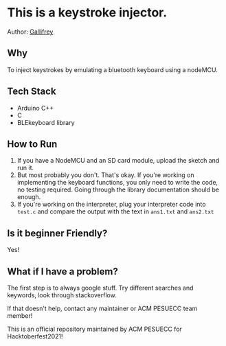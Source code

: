 # This is a keystroke injector.
Author: [Gallifrey](https://github.com/gall1frey)

## Why
To inject keystrokes by emulating a bluetooth keyboard using a nodeMCU.

## Tech Stack
* Arduino C++
* C
* BLEkeyboard library

## How to Run
1. If you have a NodeMCU and an SD card module, upload the sketch and run it. 
2. But most probably you don't. That's okay. If you're working on implementing the keyboard functions, you only need to write the code, no testing required. Going through the library documentation should be enough.
3. If you're working on the interpreter, plug your interpreter code into ```test.c``` and compare the output with the text in ```ans1.txt``` and ```ans2.txt```

## Is it beginner Friendly?
Yes! 

## What if I have a problem?
The first step is to always google stuff. Try different searches and keywords, look through stackoverflow.

If that doesn't help, contact any maintainer or ACM PESUECC team member!

This is an official repository maintained by ACM PESUECC for Hacktoberfest2021!
